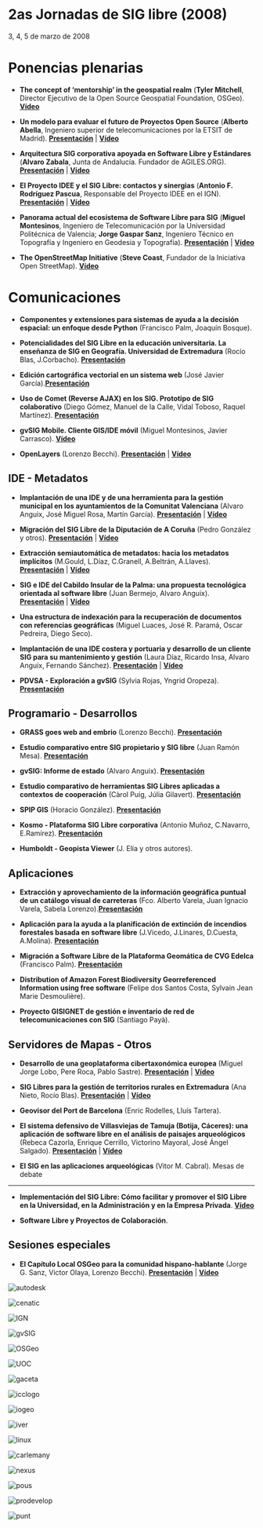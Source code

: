 # 2as Jornadas de SIG libre (2008)

3, 4, 5 de marzo de 2008

Ponencias plenarias
====================

* **The concept of ‘mentorship’ in the geospatial realm** (**Tyler Mitchell**, Director Ejecutivo de la Open Source Geospatial Foundation, OSGeo). **[Vídeo](http://diobma.udg.edu/handle/10256.1/512)**

* **Un modelo para evaluar el futuro de Proyectos Open Source** (**Alberto Abella**, Ingeniero superior de telecomunicaciones por la ETSIT de Madrid). **[Presentación](https://dugi-doc.udg.edu/handle/10256/1107)** | **[Vídeo](http://diobma.udg.edu/handle/10256.1/513)**

* **Arquitectura SIG corporativa apoyada en Software Libre y Estándares** (**Alvaro Zabala**, Junta de Andalucía. Fundador de AGILES.ORG). **[Presentación](https://dugi-doc.udg.edu/handle/10256/1108)** | **[Vídeo](http://diobma.udg.edu/handle/10256.1/514)**
 
* **El Proyecto IDEE y el SIG Libre: contactos y sinergias** (**Antonio F. Rodríguez Pascua**, Responsable del Proyecto IDEE en el IGN). **[Presentación](https://dugi-doc.udg.edu/handle/10256/1154)** | **[Vídeo](http://diobma.udg.edu/handle/10256.1/515)**

* **Panorama actual del ecosistema de Software Libre para SIG** (**Miguel Montesinos**, Ingeniero de Telecomunicación por la Universidad Politécnica de Valencia; **Jorge Gaspar Sanz**, Ingeniero Técnico en Topografía y Ingeniero en Geodesia y Topografía). **[Presentación](https://dugi-doc.udg.edu/handle/10256/1109)** | **[Vídeo](http://diobma.udg.edu/handle/10256.1/516)**

* **The OpenStreetMap Initiative** (**Steve Coast**, Fundador de la Iniciativa Open StreetMap). **[Vídeo](http://diobma.udg.edu/handle/10256.1/517)**

Comunicaciones
=================

* **Componentes y extensiones para sistemas de ayuda a la decisión espacial: un enfoque desde Python** (Francisco Palm, Joaquín Bosque).  

* **Potencialidades  del  SIG  Libre  en  la  educación universitaria.  La  enseñanza  de  SIG  en  Geografía. Universidad de Extremadura** (Rocío Blas, J.Corbacho). **[Presentación](https://dugi-doc.udg.edu/handle/10256/1163)** 

* **Edición cartográfica vectorial en un sistema web** (José Javier García).**[Presentación](https://dugi-doc.udg.edu/handle/10256/1164)** 

* **Uso  de  Comet  (Reverse  AJAX)  en  los  SIG.  Prototipo  de  SIG colaborativo** (Diego Gómez, Manuel de la Calle, Vidal Toboso, Raquel Martínez). **[Presentación](https://dugi-doc.udg.edu/handle/10256/1155)**

* **gvSIG  Mobile.  Cliente  GIS/IDE  móvil** (Miguel  Montesinos,  Javier Carrasco). **[Vídeo](http://diobma.udg.edu/handle/10256.1/520)** 

* **OpenLayers** (Lorenzo Becchi). **[Presentación](https://dugi-doc.udg.edu/handle/10256/1111)** | **[Vídeo](http://diobma.udg.edu/handle/10256.1/521)** 


IDE - Metadatos
--------------

* **Implantación de una IDE y de una herramienta para la gestión municipal en los ayuntamientos de la Comunitat Valenciana** (Alvaro Anguix, José Miguel Rosa, Martín García). **[Presentación](https://dugi-doc.udg.edu/handle/10256/1157)** | **[Vídeo](http://diobma.udg.edu/handle/10256.1/523)** 

* **Migración  del  SIG  Libre  de  la  Diputación  de  A  Coruña** (Pedro González y otros). **[Presentación](https://dugi-doc.udg.edu/handle/10256/1158)** | **[Vídeo](http://diobma.udg.edu/handle/10256.1/524)**

* **Extracción  semiautomática  de  metadatos:  hacia  los metadatos implícitos** (M.Gould, L.Díaz, C.Granell, A.Beltrán, A.Llaves). **[Presentación](https://dugi-doc.udg.edu/handle/10256/1160)** | **[Vídeo](http://diobma.udg.edu/handle/10256.1/525)**

* **SIG e IDE del Cabildo Insular de la Palma: una propuesta tecnológica  orientada  al  software  libre** (Juan  Bermejo, Alvaro Anguix). **[Presentación](https://dugi-doc.udg.edu/handle/10256/1112)** | **[Vídeo](http://diobma.udg.edu/handle/10256.1/526)**

* **Una  estructura  de  indexación  para  la  recuperación  de documentos con referencias geográficas** (Miguel Luaces, José R. Paramá, Oscar Pedreira, Diego Seco). 

* **Implantación de una IDE costera y portuaria y desarrollo de un cliente SIG para su mantenimiento y gestión** (Laura Díaz, Ricardo Insa, Alvaro Anguix, Fernando Sánchez). **[Presentación](https://dugi-doc.udg.edu/handle/10256/1114)** | **[Vídeo](http://diobma.udg.edu/handle/10256.1/539)**

* **PDVSA  -  Exploración  a  gvSIG** (Sylvia  Rojas,  Yngrid Oropeza). **[Presentación](https://dugi-doc.udg.edu/handle/10256/1179)** 

Programario - Desarrollos
---------------------------

* **GRASS goes web and embrio** (Lorenzo Becchi). **[Presentación](https://dugi-doc.udg.edu/handle/10256/1139)** 

* **Estudio  comparativo  entre  SIG  propietario  y  SIG  libre** (Juan Ramón Mesa). **[Presentación](https://dugi-doc.udg.edu/handle/10256/1165)** 

* **gvSIG: Informe de estado** (Alvaro Anguix). **[Presentación](https://dugi-doc.udg.edu/handle/10256/1140)** 

* **Estudio  comparativo  de  herramientas  SIG  Libres  aplicadas  a contextos de cooperación** (Càrol Puig, Júlia Gilavert). **[Presentación](https://dugi-doc.udg.edu/handle/10256/1166)** 

* **SPIP GIS** (Horacio González). **[Presentación](https://dugi-doc.udg.edu/handle/10256/1167)**

* **Kosmo  -  Plataforma  SIG  Libre  corporativa** (Antonio  Muñoz, C.Navarro, E.Ramírez). **[Presentación](https://dugi-doc.udg.edu/handle/10256/1168)** 

* **Humboldt - Geopista Viewer** (J. Elía y otros autores). 

Aplicaciones
----------------

* **Extracción y aprovechamiento de la información geográfica puntual de un catálogo visual de carreteras** (Fco. Alberto Varela, Juan Ignacio Varela, Sabela Lorenzo).**[Presentación](https://dugi-doc.udg.edu/handle/10256/1181)** 

* **Aplicación para la ayuda a la planificación de extinción de incendios forestales basada en software libre** (J.Vicedo, J.Linares, D.Cuesta, A.Molina). **[Presentación](https://dugi-doc.udg.edu/handle/10256/1182)**

* **Migración a Software Libre de la Plataforma Geomática de CVG Edelca** (Francisco Palm). **[Presentación](https://dugi-doc.udg.edu/handle/10256/1182)** 

* **Distribution  of  Amazon  Forest  Biodiversity  Georreferenced Information using free software** (Felipe dos Santos Costa, Sylvain Jean Marie Desmoulière). 

* **Proyecto  GISIGNET  de  gestión  e  inventario  de  red  de telecomunicaciones con SIG** (Santiago Payà). 

Servidores de Mapas - Otros
----------------

* **Desarrollo  de  una  geoplataforma  cibertaxonómica europea** (Miguel Jorge Lobo, Pere Roca, Pablo Sastre). **[Presentación](https://dugi-doc.udg.edu/handle/10256/1115)** | **[Vídeo](http://diobma.udg.edu/handle/10256.1/540)**

* **SIG  Libres  para  la  gestión  de  territorios  rurales  en Extremadura** (Ana Nieto, Rocío Blas). **[Presentación](https://dugi-doc.udg.edu/handle/10256/1116)** | **[Vídeo](http://diobma.udg.edu/handle/10256.1/541)**

* **Geovisor  del  Port  de  Barcelona** (Enric  Rodelles,  Lluís Tartera). 

* **El sistema defensivo de Villasviejas de Tamuja (Botija, Cáceres): una aplicación de software libre en el análisis de paisajes arqueológicos** (Rebeca Cazorla, Enrique Cerrillo, Victorino Mayoral, José Ángel Salgado). **[Presentación](https://dugi-doc.udg.edu/handle/10256/1138)** | **[Vídeo](http://diobma.udg.edu/handle/10256.1/544)**

* **El SIG en las aplicaciones arqueológicas** (Vitor M. Cabral). 
Mesas de debate
----------------

* **Implementación del SIG Libre: Cómo facilitar y promover el SIG Libre en la Universidad, en la Administración y en la Empresa Privada**. **[Vídeo](http://diobma.udg.edu/handle/10256.1/522)**

* **Software Libre y Proyectos de Colaboración**.

Sesiones especiales
----------------

* **El Capítulo Local OSGeo para la comunidad hispano-hablante** (Jorge G. Sanz, Victor Olaya, Lorenzo Becchi). **[Presentación](https://dugi-doc.udg.edu/handle/10256/1117)** | **[Vídeo](http://diobma.udg.edu/handle/10256.1/542)**





![autodesk](img/Autodesk.png)

![cenatic](img/Cenatic.gif)

![IGN](img/IGN.jpg)

![gvSIG](img/Logo-gvSIG_150_14.gif)

![OSGeo](img/OSGeo.gif)

![UOC](img/UOC.gif)

![gaceta](img/gaceta.gif)

![icclogo](img/icclogo.jpg)

![iogeo](img/iogeo.gif)

![iver](img/iver.png)

![linux](img/linux2.gif)

![carlemany](img/logo_carlemany.gif)

![nexus](img/nexus.png)

![pous](img/pous.gif)

![prodevelop](img/prodevelop.jpg)

![punt](img/punt.gif)

